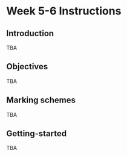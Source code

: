# Week 5-6 Instructions

## Introduction
TBA

## Objectives
TBA

## Marking schemes
TBA

## Getting-started
TBA
